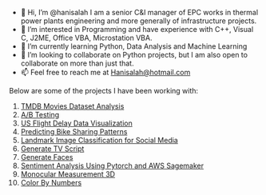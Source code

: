 - 👋 Hi, I’m @hanisalah I am a senior C&I manager of EPC works in thermal power plants engineering and more generally of infrastructure projects.
- 👀 I’m interested in Programming and have experience with C++, Visual C, J2ME, Office VBA, Microstation VBA.
- 🌱 I’m currently learning Python, Data Analysis and Machine Learning
- 💞️ I’m looking to collaborate on Python projects, but I am also open to collaborate on more than just that.
- 📫 Feel free to reach me at Hanisalah@hotmail.com

Below are some of the projects I have been working with:
1. [TMDB Movies Dataset Analysis](https://github.com/hanisalah/TMDb_Dataset_Analysis)
2. [A/B Testing](https://github.com/hanisalah/Analyze_Ab_Test_Results)
3. [US Flight Delay Data Visualization](https://github.com/hanisalah/Flight_Delay_DataVisualization)
4. [Predicting Bike Sharing Patterns](https://github.com/hanisalah/Predicting_bike_sharing_patterns)
5. [Landmark Image Classification for Social Media](https://github.com/hanisalah/landmark_classification_and_tagging_for_social_media)
6. [Generate TV Script](https://github.com/hanisalah/Generate-TV-Script)
7. [Generate Faces](https://github.com/hanisalah/Generate_Faces)
8. [Sentiment Analysis Using Pytorch and AWS Sagemaker](https://github.com/hanisalah/Sentiment_Analysis_Using_Pytorch_and_Sagemaker)
9. [Monocular Measurement 3D](https://github.com/hanisalah/Monocular_Measurement_3D)
10. [Color By Numbers](https://github.com/hanisalah/color_by_numbers)

<!---
hanisalah/hanisalah is a ✨ special ✨ repository because its `README.md` (this file) appears on your GitHub profile.
You can click the Preview link to take a look at your changes.
--->
